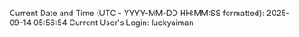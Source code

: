 Current Date and Time (UTC - YYYY-MM-DD HH:MM:SS formatted): 2025-09-14 05:56:54
Current User's Login: luckyaiman

